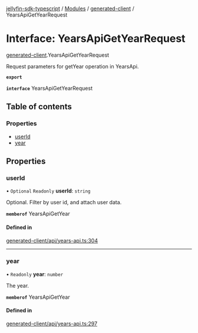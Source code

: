 [jellyfin-sdk-typescript](../README.md) / [Modules](../modules.md) / [generated-client](../modules/generated_client.md) / YearsApiGetYearRequest

# Interface: YearsApiGetYearRequest

[generated-client](../modules/generated_client.md).YearsApiGetYearRequest

Request parameters for getYear operation in YearsApi.

**`export`**

**`interface`** YearsApiGetYearRequest

## Table of contents

### Properties

- [userId](generated_client.YearsApiGetYearRequest.md#userid)
- [year](generated_client.YearsApiGetYearRequest.md#year)

## Properties

### userId

• `Optional` `Readonly` **userId**: `string`

Optional. Filter by user id, and attach user data.

**`memberof`** YearsApiGetYear

#### Defined in

[generated-client/api/years-api.ts:304](https://github.com/thornbill/jellyfin-sdk-typescript/blob/e430881/src/generated-client/api/years-api.ts#L304)

___

### year

• `Readonly` **year**: `number`

The year.

**`memberof`** YearsApiGetYear

#### Defined in

[generated-client/api/years-api.ts:297](https://github.com/thornbill/jellyfin-sdk-typescript/blob/e430881/src/generated-client/api/years-api.ts#L297)
